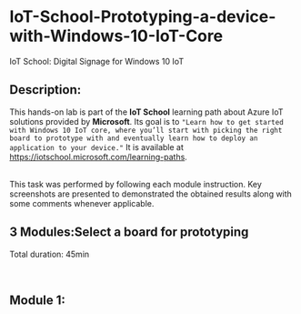 # IoT-School-Prototyping-a-device-with-Windows-10-IoT-Core
IoT School: Digital Signage for Windows 10 IoT

## Description:
This hands-on lab is part of the **IoT School** learning path about Azure IoT solutions provided by **Microsoft**. Its goal is to ` "Learn how to get started with Windows 10 IoT core, where you’ll start with picking the right board to prototype with and eventually learn how to deploy an application to your device." ` It is available at https://iotschool.microsoft.com/learning-paths.        

<br />
This task was performed by following each module instruction. Key screenshots are presented to demonstrated the obtained results along with some comments whenever applicable.    

<br />



## 3 Modules:Select a board for prototyping

Total duration: 45min  

<br />



## Module 1: 
